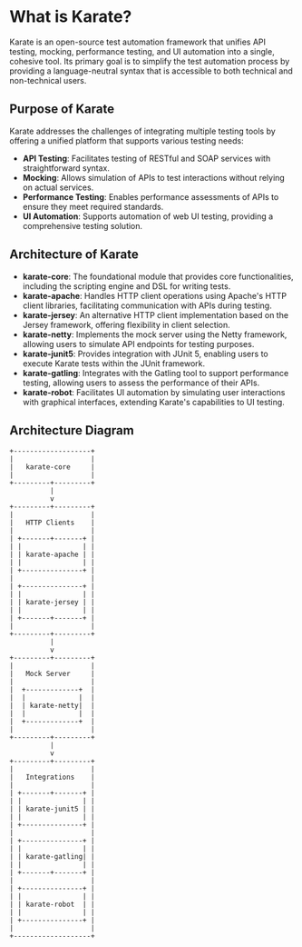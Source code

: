 # What is Karate?

Karate is an open-source test automation framework that unifies API testing, mocking, performance testing, and UI automation into a single, cohesive tool.
Its primary goal is to simplify the test automation process by providing a language-neutral syntax that is accessible to both technical and non-technical users.

## Purpose of Karate

Karate addresses the challenges of integrating multiple testing tools by offering a unified platform that supports various testing needs:

- **API Testing**: Facilitates testing of RESTful and SOAP services with straightforward syntax.
- **Mocking**: Allows simulation of APIs to test interactions without relying on actual services.
- **Performance Testing**: Enables performance assessments of APIs to ensure they meet required standards.
- **UI Automation**: Supports automation of web UI testing, providing a comprehensive testing solution.

## Architecture of Karate

- **karate-core**: The foundational module that provides core functionalities, including the scripting engine and DSL for writing tests.
- **karate-apache**: Handles HTTP client operations using Apache's HTTP client libraries, facilitating communication with APIs during testing.
- **karate-jersey**: An alternative HTTP client implementation based on the Jersey framework, offering flexibility in client selection.
- **karate-netty**: Implements the mock server using the Netty framework, allowing users to simulate API endpoints for testing purposes.
- **karate-junit5**: Provides integration with JUnit 5, enabling users to execute Karate tests within the JUnit framework.
- **karate-gatling**: Integrates with the Gatling tool to support performance testing, allowing users to assess the performance of their APIs.
- **karate-robot**: Facilitates UI automation by simulating user interactions with graphical interfaces, extending Karate's capabilities to UI testing.

## Architecture Diagram

```
+-------------------+
|                   |
|   karate-core     |
|                   |
+---------+---------+
          |
          v
+---------+---------+
|                   |
|   HTTP Clients    |
|                   |
| +-------+-------+ |
| |               | |
| | karate-apache | |
| |               | |
| +---------------+ |
|                   |
| +---------------+ |
| |               | |
| | karate-jersey | |
| |               | |
| +-------+-------+ |
|                   |
+---------+---------+
          |
          v
+---------+---------+
|                   |
|   Mock Server     |
|                   |
|  +-------------+  |
|  |             |  |
|  | karate-netty|  |
|  |             |  |
|  +-------------+  |
|                   |
+---------+---------+
          |
          v
+---------+---------+
|                   |
|   Integrations    |
|                   |
| +-------+-------+ |
| |               | |
| | karate-junit5 | |
| |               | |
| +---------------+ |
|                   |
| +---------------+ |
| |               | |
| | karate-gatling| |
| |               | |
| +-------+-------+ |
|                   |
| +---------------+ |
| |               | |
| | karate-robot  | |
| |               | |
| +---------------+ |
|                   |
+-------------------+
